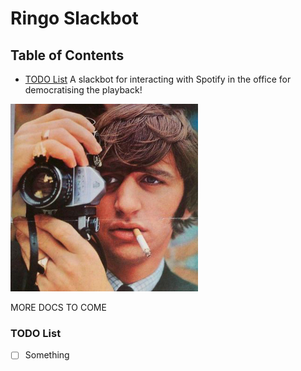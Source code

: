 # Ringo Slackbot

## Table of Contents
- [TODO List](#todo-list)
A slackbot for interacting with Spotify in the office for democratising the playback!

<img src="/screenshot/ringo_starr.jpg" width="300" alt="Ringo Starr" />

MORE DOCS TO COME

### TODO List

- [ ] Something 
